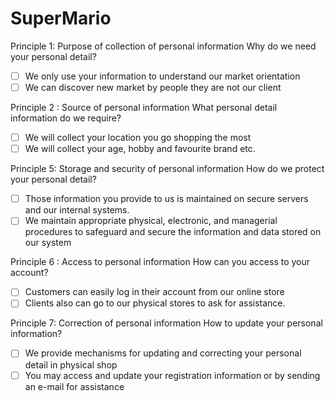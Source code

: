 # SuperMario
Principle 1: Purpose of collection of personal information 
Why do we need your personal detail?
- [ ] We only use your information to understand our market orientation
- [ ] We can discover new market by people they are not our client

Principle 2 : Source of personal information
What personal detail information do we require?
- [ ] We will collect your location you go shopping the most 
- [ ] We will collect your age, hobby and favourite brand etc.

Principle 5: Storage and security of personal information
How do we protect your personal detail?
- [ ] Those  information you provide to us is maintained on secure servers and our internal systems.
- [ ] We maintain appropriate physical, electronic, and managerial procedures to safeguard and secure the information and data stored on our system

Principle 6 : Access to personal information
How can you access to your account?
- [ ]  Customers can easily log in their account from our online store  
- [ ]  Clients also can go to our physical stores to ask for assistance.

Principle 7: Correction of personal information
How to update your personal information?
- [ ]  We provide mechanisms for updating and correcting your personal detail in physical shop
- [ ]  You may access and update your registration information or by sending an e-mail for assistance
